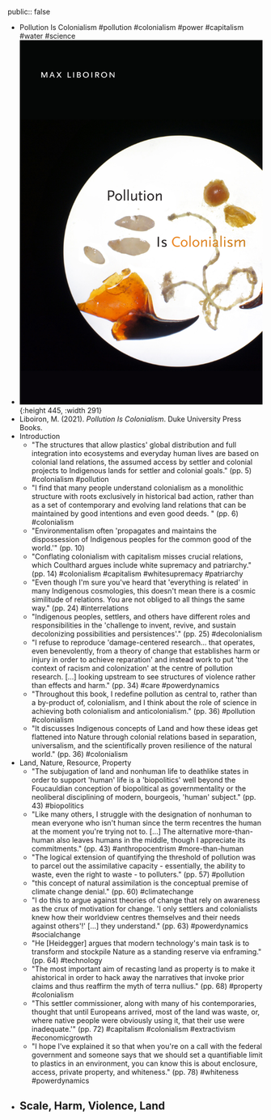public:: false

- Pollution Is Colonialism #pollution #colonialism #power #capitalism #water #science
- ![978-1-4780-1413-3.jpeg](../assets/978-1-4780-1413-3_1660766602254_0.jpeg){:height 445, :width 291}
- Liboiron, M. (2021). *Pollution Is Colonialism*. Duke University Press Books.
- Introduction
	- "The structures that allow plastics' global distribution and full integration into ecosystems and everyday human lives are based on colonial land relations, the assumed access by settler and colonial projects to Indigenous lands for settler and colonial goals." (pp. 5) #colonialism #pollution
	- "I find that many people understand colonialism as a monolithic structure with roots exclusively in historical bad action, rather than as a set of contemporary and evolving land relations that can be maintained by good intentions and even good deeds. " (pp. 6) #colonialism
	- "Environmentalism often 'propagates and maintains the dispossession of Indigenous peoples for the common good of the world.'" (pp. 10)
	- "Conflating colonialism with capitalism misses crucial relations, which Coulthard argues include white supremacy and patriarchy." (pp. 14) #colonialism #capitalism #whitesupremacy #patriarchy
	- "Even though I'm sure you've heard that 'everything is related' in many Indigenous cosmologies, this doesn't mean there is a cosmic similitude of relations. You are not obliged to all things the same way." (pp. 24) #interrelations
	- "Indigenous peoples, settlers, and others have different roles and responsibilities in the 'challenge to invent, revive, and sustain decolonizing possibilities and persistences'." (pp. 25) #decolonialism
	- "I refuse to reproduce 'damage-centered research... that operates, even benevolently, from a theory of change that establishes harm or injury in order to achieve reparation' and instead work to put 'the context of racism and colonization' at the centre of pollution research. [...] looking upstream to see structures of violence rather than effects and harm." (pp. 34) #care #powerdynamics
	- "Throughout this book, I redefine pollution as central to, rather than a by-product of, colonialism, and I think about the role of science in achieving both colonialism and anticolonialism." (pp. 36) #pollution #colonialism
	- "It discusses Indigenous concepts of Land and how these ideas get flattened into Nature through colonial relations based in separation, universalism, and the scientifically proven resilience of the natural world." (pp. 36) #colonialism
- Land, Nature, Resource, Property
	- "The subjugation of land and nonhuman life to deathlike states in order to support 'human' life is a 'biopolitics' well beyond the Foucauldian conception of biopolitical as governmentality or the neoliberal disciplining of modern, bourgeois, 'human' subject." (pp. 43) #biopolitics
	- "Like many others, I struggle with the designation of nonhuman to mean everyone who isn't human since the term recentres the human at the moment you're trying not to. [...] The alternative more-than-human also leaves humans in the middle, though I appreciate its commitments." (pp. 43) #anthropocentrism #more-than-human
	- "The logical extension of quantifying the threshold of pollution was to parcel out the assimilative capacity - essentially, the ability to waste, even the right to waste - to polluters." (pp. 57) #pollution
	- "this concept of natural assimilation is the conceptual premise of climate change denial." (pp. 60) #climatechange
	- "I do this to argue against theories of change that rely on awareness as the crux of motivation for change. 'I only settlers and colonialists knew how their worldview centres themselves and their needs against others'!' [...] they understand." (pp. 63) #powerdynamics #socialchange
	- "He [Heidegger] argues that modern technology's main task is to transform and stockpile Nature as a standing reserve via enframing." (pp. 64) #technology
	- "The most important aim of recasting land as property is to make it ahistorical in order to hack away the narratives that invoke prior claims and thus reaffirm the myth of terra nullius." (pp. 68) #property #colonialism
	- "This settler commissioner, along with many of his contemporaries, thought that until Europeans arrived, most of the land was waste, or, where native people were obviously using it, that their use were inadequate.'" (pp. 72) #capitalism #colonialism #extractivism #economicgrowth
	- "I hope I've explained it so that when you're on a call with the federal government and someone says that we should set a quantifiable limit to plastics in an environment, you can know this is about enclosure, access, private property, and whiteness." (pp. 78) #whiteness #powerdynamics
- Scale, Harm, Violence, Land
	-